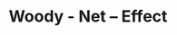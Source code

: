 ---
title: Woody - Net – Effect
builder: true
type: coming-soon

# Content section
sections:
  - headerSection
  - aboutSection
  - servicesSection
  - teamSection
  - contactSection
  - subscribeSection

# Background effect
netEffect: 
  enable: true
   ### Use C++ Hex colors for this effects. Recommended free program ColorMania.
  backgroundColor: 0x23153c
  color: 0xff3f81
  points: 10
  maxDistance: 20
  spacing: 15

---